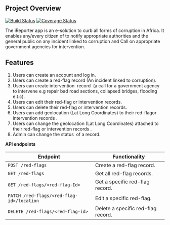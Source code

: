 ## Project Overview
[![Build Status](https://www.travis-ci.org/Beautblessing/iReporter.svg?branch=develop)](https://www.travis-ci.org/Beautblessing/iReporter)
[![Coverage Status](https://coveralls.io/repos/github/Beautblessing/iReporter/badge.svg?branch=develop)](https://coveralls.io/github/Beautblessing/iReporter?branch=develop)

The iReporter app is an e-solution to curb all forms of corruption in Africa. It enables any/every citizen of to notify appropriate authorities and the general public on any incident linked to corruption and Call on appropriate government agencies for intervention. 

## Features

1. Users can create an account and log in.
2. Users can create a ​red-flag ​record (An incident linked to corruption).
3. Users can create ​intervention ​ record ​ ​(a call for a government agency to intervene e.g repair bad road sections, collapsed bridges, flooding e.t.c).
4. Users can edit their ​red-flag ​or ​intervention ​records.
5. Users can delete their ​red-flag ​or ​intervention ​records.
6. Users can add geolocation (Lat Long Coordinates) to their ​red-flag ​or ​intervention records ​.
7. Users can change the geolocation (Lat Long Coordinates) attached to their red-flag ​or intervention ​records ​.
8. Admin can change the ​status ​ of a record​.

**API endpoints**

| Endpoint | Functionality |
| --- | ---|
| ```POST /red-flags``` | Create a red-flag record. |
| ```GET /red-flags``` | Get all red-flag records. |
| ```GET /red-flags/<red-flag-Id>``` | Get a specific red-flag record. |
| ```PATCH /red-flags/<red-flag-id>/location``` | Edit a specific ​red-flag. |
| ```DELETE /red-flags/<red-flag-id>``` | Delete a specific red-flag record. |
